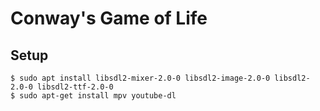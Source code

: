 # Conway's Game of Life

## Setup

```shell
$ sudo apt install libsdl2-mixer-2.0-0 libsdl2-image-2.0-0 libsdl2-2.0-0 libsdl2-ttf-2.0-0
$ sudo apt-get install mpv youtube-dl
```
